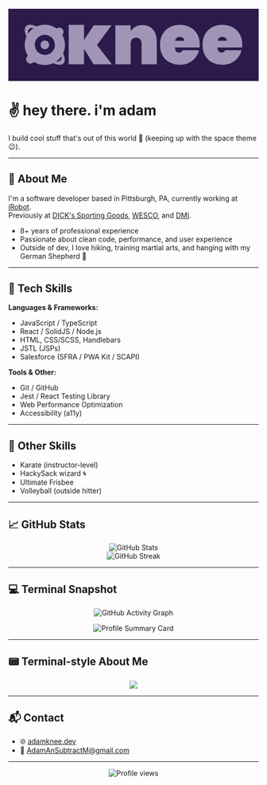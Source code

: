 <p align="center" style="background-color:#2b1a4a;color:#a095b7;padding:2rem;">
  <a href="https://adamknee.dev" style="color:#a095b7;">
  <svg 
    xmlns="http://www.w3.org/2000/svg" 
    role="img" 
    aria-label="Adam Knee Logo" 
    fill="currentColor" 
    viewBox="0 0 446 82"
  >
      <title>Adam Knee Logo</title>
      <path
        fill="currentColor"
        d="m141.588 80.594-19.579-31.628v31.628H90.74V.328h31.269v30.644l19.861-29.66h36.339L148.49 41.234l30.424 39.36h-37.326ZM241.562.75c9.109 0 16.199 3.045 21.268 9.137 5.166 6.091 7.749 14.338 7.749 24.74v45.967h-31.13v-42.03c0-3.75-1.033-6.701-3.098-8.857-1.972-2.249-4.649-3.373-8.029-3.373-3.474 0-6.198 1.124-8.169 3.373-1.972 2.155-2.958 5.108-2.958 8.856v42.031h-31.269V1.312h31.269V13.4c2.441-3.749 5.681-6.794 9.718-9.137C231.045 1.92 235.928.75 241.562.75Zm116.663 39.5c0 2.155-.141 4.217-.422 6.185h-50.285c.469 6.841 3.333 10.262 8.592 10.262 3.38 0 5.822-1.547 7.324-4.639h33.101c-1.127 5.623-3.52 10.684-7.184 15.182-3.567 4.404-8.123 7.919-13.661 10.543-5.447 2.53-11.456 3.795-18.031 3.795-7.886 0-14.929-1.64-21.126-4.92-6.106-3.28-10.894-7.966-14.367-14.057-3.382-6.185-5.072-13.401-5.072-21.648s1.69-15.416 5.072-21.508c3.473-6.185 8.261-10.917 14.367-14.197 6.197-3.28 13.24-4.92 21.126-4.92 7.889 0 14.883 1.64 20.989 4.92 6.196 3.186 10.985 7.778 14.367 13.776 3.473 5.997 5.21 13.073 5.21 21.226Zm-31.692-7.45c0-2.624-.844-4.592-2.534-5.904-1.692-1.406-3.804-2.109-6.34-2.109-5.54 0-8.779 2.671-9.719 8.013h18.593Zm118.487 7.45c0 2.155-.141 4.217-.422 6.185h-50.285c.469 6.841 3.333 10.262 8.592 10.262 3.38 0 5.822-1.547 7.324-4.639h33.101c-1.127 5.623-3.523 10.684-7.184 15.182-3.569 4.404-8.123 7.919-13.664 10.543-5.444 2.53-11.453 3.795-18.028 3.795-7.886 0-14.929-1.64-21.129-4.92-6.103-3.28-10.891-7.966-14.364-14.057-3.382-6.185-5.072-13.401-5.072-21.648s1.69-15.416 5.072-21.508c3.473-6.185 8.261-10.917 14.364-14.197 6.2-3.28 13.243-4.92 21.129-4.92 7.887 0 14.883 1.64 20.986 4.92 6.199 3.186 10.988 7.778 14.367 13.776 3.476 5.997 5.213 13.073 5.213 21.226Zm-31.692-7.45c0-2.624-.844-4.592-2.536-5.904-1.69-1.406-3.802-2.109-6.338-2.109-5.54 0-8.779 2.671-9.719 8.013h18.593Z"
      />
      <path
        fill="currentColor"
        fill-rule="evenodd"
        d="M56.724 26.644c20.854 20.943 31.282 44.28 23.3 52.244-7.99 7.974-31.417-2.466-52.421-23.327a20.5 20.5 0 0 0 11.212 5.684c14.941 12.028 29.557 17.193 35.158 11.603 5.6-5.59.426-20.175-11.626-35.086a20.429 20.429 0 0 0-5.623-11.118Zm-.217-.218-.105-.105C35.334 5.295 11.752-5.26 3.73 2.746c-8.022 8.005 2.554 31.54 23.623 52.566l.178.178a20.434 20.434 0 0 1-5.739-11.145C9.466 29.27 4.122 14.435 9.782 8.785c5.66-5.648 20.525-.315 35.63 11.986a20.5 20.5 0 0 1 11.095 5.655Z"
        clip-rule="evenodd"
      />
      <path
        fill="currentColor"
        d="M71.406 23.428c4.862 0 8.803-3.933 8.803-8.785 0-4.853-3.941-8.786-8.803-8.786-4.862 0-8.803 3.933-8.803 8.786 0 4.852 3.941 8.785 8.803 8.785ZM12.719 79.071c4.862 0 8.803-3.933 8.803-8.785 0-4.853-3.941-8.786-8.803-8.786-4.862 0-8.804 3.933-8.804 8.786 0 4.852 3.942 8.785 8.804 8.785Z"
      />
      <path
        fill="currentColor"
        fill-rule="evenodd"
        d="M42.062 82c22.689 0 41.082-18.356 41.082-41S64.751 0 42.062 0 .98 18.356.98 41s18.393 41 41.082 41Zm0-20.5c11.345 0 20.541-9.178 20.541-20.5s-9.197-20.5-20.541-20.5c-11.344 0-20.54 9.178-20.54 20.5s9.196 20.5 20.54 20.5Z"
        clip-rule="evenodd"
      />
      <path
        fill="currentColor"
        d="M42.062 49.786c4.862 0 8.804-3.934 8.804-8.786 0-4.852-3.942-8.786-8.804-8.786S33.26 36.148 33.26 41c0 4.852 3.941 8.786 8.803 8.786Z"
      />
    </svg>
  </a>
</p>

# ✌️ hey there. i'm adam

I build cool stuff that's out of this world 🚀 (keeping up with the space theme 😉).

---

## 🚀 About Me

I'm a software developer based in Pittsburgh, PA, currently working at [iRobot](https://www.irobot.com/).  
Previously at [DICK's Sporting Goods](https://www.dickssportinggoods.com/), [WESCO](https://www.wesco.com/), and [DMI](https://dminc.com/).

- 8+ years of professional experience
- Passionate about clean code, performance, and user experience
- Outside of dev, I love hiking, training martial arts, and hanging with my German Shepherd 🐶

---

## 🧠 Tech Skills

**Languages & Frameworks:**

- JavaScript / TypeScript
- React / SolidJS / Node.js
- HTML, CSS/SCSS, Handlebars
- JSTL (JSPs)
- Salesforce (SFRA / PWA Kit / SCAPI)

**Tools & Other:**

- Git / GitHub
- Jest / React Testing Library
- Web Performance Optimization
- Accessibility (a11y)

---

## 🥋 Other Skills

- Karate (instructor-level)
- HackySack wizard 🌀
- Ultimate Frisbee
- Volleyball (outside hitter)

---

## 📈 GitHub Stats

<p align="center">
  <img src="https://github-readme-stats.vercel.app/api?username=AdamAnSubtractM&show_icons=true&theme=tokyonight&hide_title=true&hide=prs" alt="GitHub Stats" />
  <br />
  <img src="https://github-readme-streak-stats.herokuapp.com?user=AdamAnSubtractM&theme=tokyonight&hide_border=true" alt="GitHub Streak" />
</p>

---

## 💻 Terminal Snapshot

<p align="center">
  <img src="https://github-readme-activity-graph.cyclic.app/graph?username=AdamAnSubtractM&theme=tokyo-night" alt="GitHub Activity Graph" />
</p>

<p align="center">
  <img src="https://github-profile-summary-cards.vercel.app/api/cards/profile-details?username=AdamAnSubtractM&theme=tokyonight" alt="Profile Summary Card" />
</p>

---

## 📟 Terminal-style About Me

<p align="center">
  <img src="https://readme-typing-svg.demolab.com/?lines=Hey+there!+I'm+Adam.;Software+Engineer+%F0%9F%92%BB;Karate+Practicer+%F0%9F%A5%8B;React+%7C+Node+%7C+Salesforce+Dev&center=true&width=500&height=50" />
</p>

---

## 📬 Contact

- 🌐 [adamknee.dev](https://adamknee.dev)
- 📧 [AdamAnSubtractM@gmail.com](mailto:AdamAnSubtractM@gmail.com)

---

<p align="center">
  <img src="https://komarev.com/ghpvc/?username=AdamAnSubtractM&style=flat-square&color=blue" alt="Profile views" />
</p>
